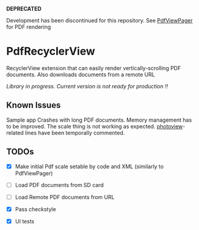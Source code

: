 **DEPRECATED** 

Development has been discontinued for this repository. See [PdfViewPager][2] for PDF rendering

# PdfRecyclerView

RecyclerView extension that can easily render vertically-scrolling PDF documents. Also downloads documents from a remote URL

*Library in progress. Current version is not ready for production !!*

Known Issues
------------

Sample app Crashes with long PDF documents. Memory management has to be improved.
The scale thing is not working as expected. [photoview][1]-related lines have been temporally commented.


TODOs
-----

- [X] Make initial Pdf scale setable by code and XML (similarly to PdfViewPager)
- [ ] Load PDF documents from SD card
- [ ] Load Remote PDF documents from URL
- [X] Pass checkstyle
- [X] UI tests


[1]: https://github.com/chrisbanes/PhotoView
[2]: https://github.com/voghDev/PdfViewPager
